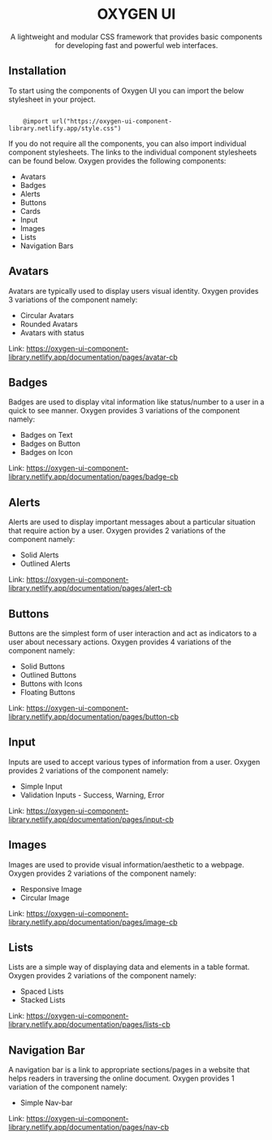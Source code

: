 <h1 align="center">
    OXYGEN UI
</h1>

<p align="center">
    A lightweight and modular CSS framework that provides basic components for developing fast and powerful web interfaces.
</p>

<h2>
    Installation
</h2>

<p>
    To start using the components of Oxygen UI you can import the below stylesheet in your project.
</p>

<code>
	@import url("https://oxygen-ui-component-library.netlify.app/style.css")
</code>

<p>
	If you do not require all the components, you can also import individual component stylesheets. The links to the individual component stylesheets can be found below. Oxygen provides the following components:
	<ul>
		<li><a>Avatars</a></li>
		<li>Badges</li>
		<li>Alerts</li>
		<li>Buttons</li>
		<li>Cards</li>
		<li>Input</li>
		<li>Images</li>
		<li>Lists</li>
		<li>Navigation Bars</li>
	</ul>
</p>

<h2>
    Avatars
</h2>

<p>
    Avatars are typically used to display users visual identity. Oxygen provides 3 variations of the component namely:
	<ul>
		<li>Circular Avatars</li>
		<li>Rounded Avatars</li>
		<li>Avatars with status</li>
	</ul>
	Link:
	<a href="https://oxygen-ui-component-library.netlify.app/documentation/pages/avatar-cb">
	https://oxygen-ui-component-library.netlify.app/documentation/pages/avatar-cb
</a>
</p>

<h2>
    Badges
</h2>

<p>
    Badges are used to display vital information like status/number to a user in a quick to see manner. Oxygen provides 3 variations of the component namely:
	<ul>
		<li>Badges on Text</li>
		<li>Badges on Button</li>
		<li>Badges on Icon</li>
	</ul>
	Link:
	<a href="https://oxygen-ui-component-library.netlify.app/documentation/pages/avatar-cb">
	https://oxygen-ui-component-library.netlify.app/documentation/pages/badge-cb
</a>
</p>

<h2>
    Alerts
</h2>

<p>
    Alerts are used to display important messages about a particular situation that require action by a user. Oxygen provides 2 variations of the component namely:
	<ul>
		<li>Solid Alerts</li>
		<li>Outlined Alerts</li>
	</ul>
	Link:
	<a href="https://oxygen-ui-component-library.netlify.app/documentation/pages/avatar-cb">
	https://oxygen-ui-component-library.netlify.app/documentation/pages/alert-cb
</a>
</p>

<h2>
    Buttons
</h2>

<p>
    Buttons are the simplest form of user interaction and act as indicators to a user about necessary actions. Oxygen provides 4 variations of the component namely:
	<ul>
		<li>Solid Buttons</li>
		<li>Outlined Buttons</li>
		<li>Buttons with Icons</li>
		<li>Floating Buttons</li>
	</ul>
	Link:
	<a href="https://oxygen-ui-component-library.netlify.app/documentation/pages/avatar-cb">
	https://oxygen-ui-component-library.netlify.app/documentation/pages/button-cb
</a>
</p>

<h2>
    Input
</h2>

<p>
    Inputs are used to accept various types of information from a user. Oxygen provides 2 variations of the component namely:
	<ul>
		<li>Simple Input</li>
		<li>Validation Inputs - Success, Warning, Error</li>
	</ul>
	Link:
	<a href="https://oxygen-ui-component-library.netlify.app/documentation/pages/avatar-cb">
	https://oxygen-ui-component-library.netlify.app/documentation/pages/input-cb
</a>
</p>

<h2>
    Images
</h2>

<p>
  Images are used to provide visual information/aesthetic to a webpage. Oxygen provides 2 variations of the component namely:
	<ul>
		<li>Responsive Image</li>
		<li>Circular Image</li>
	</ul>
	Link:
	<a href="https://oxygen-ui-component-library.netlify.app/documentation/pages/avatar-cb">
	https://oxygen-ui-component-library.netlify.app/documentation/pages/image-cb
</a>
</p>

<h2>
    Lists
</h2>

<p>
    Lists are a simple way of displaying data and elements in a table format. Oxygen provides 2 variations of the component namely:
	<ul>
		<li>Spaced Lists</li>
		<li>Stacked Lists</li>
	</ul>
	Link:
	<a href="https://oxygen-ui-component-library.netlify.app/documentation/pages/avatar-cb">
	https://oxygen-ui-component-library.netlify.app/documentation/pages/lists-cb
</a>
</p>

<h2>
    Navigation Bar
</h2>

<p>
    A navigation bar is a link to appropriate sections/pages in a website that helps readers in traversing the online document. Oxygen provides 1 variation of the component namely:
	<ul>
		<li>Simple Nav-bar</li>
	</ul>
	Link:
	<a href="https://oxygen-ui-component-library.netlify.app/documentation/pages/avatar-cb">
	https://oxygen-ui-component-library.netlify.app/documentation/pages/nav-cb
</a>
</p>







